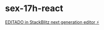 # sex-17h-react

[EDITADO in StackBlitz next generation editor ⚡️](https://stackblitz.com/~/github.com/mubonassi/sex-17h-react)